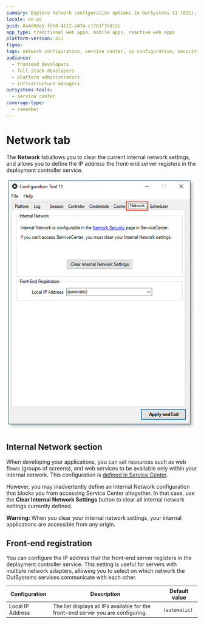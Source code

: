```yaml
---
summary: Explore network configuration options in OutSystems 11 (O11), including IP address settings and internal network adjustments.
locale: en-us
guid: 8a4e8da5-fdb0-4112-a474-c1781f35d12c
app_type: traditional web apps, mobile apps, reactive web apps
platform-version: o11
figma:
tags: network configuration, service center, ip configuration, security, deployment
audience:
  - frontend developers
  - full stack developers
  - platform administrators
  - infrastructure managers
outsystems-tools:
  - service center
coverage-type:
  - remember
---
```


# Network tab

The **Network** taballows you to clear the current internal network settings, and allows you to define the IP address the front-end server registers in the deployment controller service.

![Screenshot of the Network tab in the Configuration Tool](images/network-tab-ct.png "Network tab")

## Internal Network section

When developing your applications, you can set resources such as web flows (groups of screens), and web services to be available only within your internal network. This configuration is [defined in Service Center](../../../security/configure-internal-network.md).

However, you may inadvertently define an Internal Network configuration that blocks you from accessing Service Center altogether. In that case, use the **Clear Internal Network Settings** button to clear all internal network settings currently defined.

<div class="warning" markdown="1">

**Warning:** When you clear your internal network settings, your internal applications are accessible from any origin.

</div>

## Front-end registration

You can configure the IP address that the front-end server registers in the deployment controller service. This setting is useful for servers with multiple network adapters, allowing you to select on which network the OutSystems services communicate with each other.

Configuration  |  Description  |  Default value  
---|---|---  
Local IP Address | The list displays all IPs available for the front-end server you are configuring. | `(automatic)`
